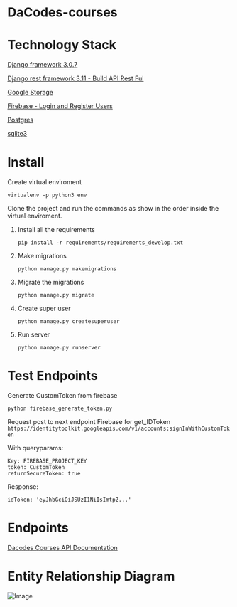 # DaCodes-courses

# Technology Stack

   [Django framework 3.0.7](https://www.djangoproject.com/)

   [Django rest framework 3.11 - Build API Rest Ful](https://www.django-rest-framework.org/)

   [Google Storage](https://cloud.google.com/storage)

   [Firebase - Login and Register Users](https://firebase.google.com/?hl=es)
   
   [Postgres](https://www.postgresql.org/)

   [sqlite3](https://www.sqlite.org/)

# Install

Create virtual enviroment

    virtualenv -p python3 env

Clone the project and run the commands as show in the order inside the virtual enviroment.

1. Install all the requirements

    `pip install -r requirements/requirements_develop.txt`

2. Make migrations

    `python manage.py makemigrations`

3. Migrate the migrations

    `python manage.py migrate`

4. Create super user

    `python manage.py createsuperuser`

5. Run server

    `python manage.py runserver`

# Test Endpoints

Generate CustomToken from firebase

`python firebase_generate_token.py`

Request post to next endpoint Firebase for get_IDToken
`https://identitytoolkit.googleapis.com/v1/accounts:signInWithCustomToken`

With queryparams:

    Key: FIREBASE_PROJECT_KEY
    token: CustomToken
    returnSecureToken: true

Response:

    idToken: 'eyJhbGciOiJSUzI1NiIsImtpZ...'


# Endpoints
   [Dacodes Courses API Documentation](https://documenter.getpostman.com/view/11766693/T1DmDyPy)

# Entity Relationship Diagram
![Image](https://storage.googleapis.com/bucket-dacodes-courses/Dacodes-Courses.png)